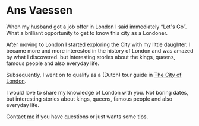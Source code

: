 # Ans Vaessen


When my husband got a job offer in London I said immediately “Let's Go”.
What a brilliant opportunity to get to know this city as a Londoner.

After moving to London I started exploring the City with my little daughter.
I became more and more interested in the history of London and was amazed by what I discovered.
but interesting stories about the kings, queens, famous people and also
everyday life.

Subsequently, I went on to qualify as a (Dutch) tour guide in
[The City of London](http://www.cityoflondonguides.com/find/ans-vaessen).

I would love to share my knowledge of London with you.
Not boring dates, but interesting stories about kings, queens, famous people
and also everyday life.

Contact [me](mailto:ans@nlgids.london) if you have questions or just wants some tips.
